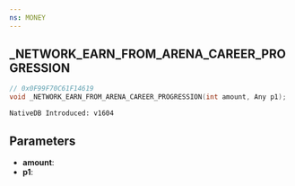 ```yaml
---
ns: MONEY
---
```

## _NETWORK_EARN_FROM_ARENA_CAREER_PROGRESSION

```c
// 0x0F99F70C61F14619
void _NETWORK_EARN_FROM_ARENA_CAREER_PROGRESSION(int amount, Any p1);
```

```
NativeDB Introduced: v1604
```

## Parameters
* **amount**:
* **p1**:
